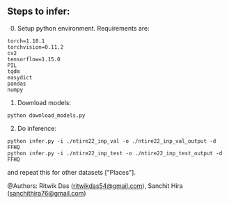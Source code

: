 ## Steps to infer:

0. Setup python environment. Requirements are:
```
torch=1.10.1
torchvision=0.11.2
cv2
tensorflow=1.15.0
PIL
tqdm
easydict
pandas
numpy
```

1. Download models:
```
python download_models.py
```

2. Do inference:
```
python infer.py -i ./ntire22_inp_val -o ./ntire22_inp_val_output -d FFHQ
python infer.py -i ./ntire22_inp_test -o ./ntire22_inp_test_output -d FFHQ
```

and repeat this for other datasets ["Places"].

@Authors: Ritwik Das (ritwikdas54@gmail.com), Sanchit Hira (sanchithira76@gmail.com)